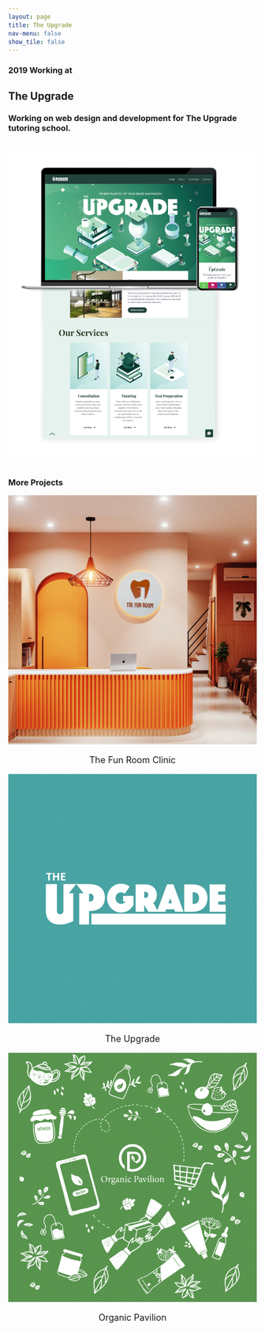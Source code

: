 ```yaml
---
layout: page
title: The Upgrade
nav-menu: false
show_tile: false
---
```


<div id="main" class="alt">
    <!-- One -->
    <section id="one">
        <div class="inner text-black">
            <h3 class="text-black text-no-margin no-font-weight">2019 Working at</h3>
            <h1 class="text-color-main text-no-margin text-line">The Upgrade</h1>
            <h3 class="text-black text-no-margin no-font-weight">Working on web design and development for The Upgrade tutoring school.</h3>
            <br>
            <div class="container" style="text-align: center;">
                <img src="./assets/images/the-upgrade-website.jpg">
            </div>
            <br>
            <h3 class="text-color-main text-line">More Projects</h3>
            <div class="row row-flex">
                <div class="3u 12u$(small)">
                    <div class="container" >
                        <img src="./assets/images/the-fun-room-dental-clinic-800x800px.jpg">
                        <p style="text-align: center;font-size: large;">The Fun Room Clinic</p>
                    </div>
                </div>
                <div class="3u 12u$(small)">
                    <div class="container" >
                        <img src="./assets/images/the-upgrade-800x800px.jpg">
                        <p style="text-align: center;font-size: large;">The Upgrade</p>
                    </div>
                </div>
                <div class="3u 12u$(small)">
                    <div class="container" >
                        <img src="./assets/images/organic-pavilion-cover-800x800px.jpg">
                        <p style="text-align: center;font-size: large;">Organic Pavilion</p>
                    </div>
                </div>
            </div>
        </div>
    </section>
</div>